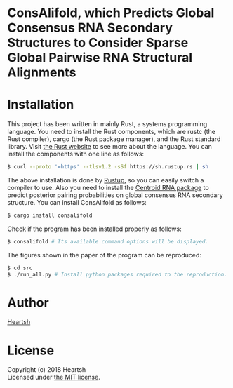 # ConsAlifold, which Predicts Global Consensus RNA Secondary Structures to Consider Sparse Global Pairwise RNA Structural Alignments
# Installation
This project has been written in mainly Rust, a systems programming language.
You need to install the Rust components, which are rustc (the Rust compiler), cargo (the Rust package manager), and the Rust standard library.
Visit [the Rust website](https://www.rust-lang.org) to see more about the language.
You can install the components with one line as follows:
```bash
$ curl --proto '=https' --tlsv1.2 -sSf https://sh.rustup.rs | sh
```
The above installation is done by [Rustup](https://github.com/rust-lang-nursery/rustup.rs), so you can easily switch a compiler to use. 
Also you need to install the [Centroid RNA package](https://github.com/satoken/centroid-rna-package) to predict posterior pairing probabilities on global consensus RNA secondary structure.
You can install ConsAlifold as follows: 
```bash
$ cargo install consalifold
```
Check if the program has been installed properly as follows:
```bash
$ consalifold # Its available command options will be displayed.
```
The figures shown in the paper of the program can be reproduced:
```bash
$ cd src
$ ./run_all.py # Install python packages required to the reproduction. Saved figures will appear at the "../assets/images" directory.
```

# Author
[Heartsh](https://github.com/heartsh)

# License
Copyright (c) 2018 Heartsh  
Licensed under [the MIT license](http://opensource.org/licenses/MIT).
